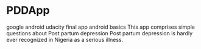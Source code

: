 # PDDApp
google android udacity final app android basics
This app comprises simple questions about Post partum depression
Post partum depression is hardly ever recognized in Nigeria as a serious illness.
